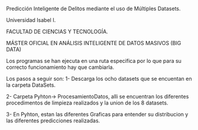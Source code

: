 Predicción Inteligente de Delitos mediante el uso de Múltiples Datasets.

Universidad Isabel I. 

FACULTAD DE CIENCIAS Y TECNOLOGÍA.

MÁSTER OFICIAL EN ANÁLISIS INTELIGENTE DE DATOS MASIVOS (BIG DATA)

Los programas se han ejecuta en una ruta especifica por lo que para su correcto funcionamiento hay que cambiarla.

Los pasos a seguir son:
1- Descarga los ocho datasets que se encuentan en la carpeta DataSets. 

2- Carpeta Pyhton-> ProcesamientoDatos, alli se encuentran los diferentes procedimentos de limpieza realizados y la union de los 8 datasets.

3- En Pyhton, estan las diferentes Graficas para entender su distribucion y las diferentes predicciones realizadas.

